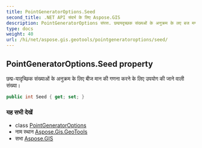 ```yaml
---
title: PointGeneratorOptions.Seed
second_title: .NET API संदर्भ के लिए Aspose.GIS
description: PointGeneratorOptions संपत्त. छद्मयदृच्छक संख्यओं के अनुक्रम के लए बज मन क गणन करने के लए उपयग क जने वल संख्य
type: docs
weight: 40
url: /hi/net/aspose.gis.geotools/pointgeneratoroptions/seed/
---
```

## PointGeneratorOptions.Seed property

छद्म-यादृच्छिक संख्याओं के अनुक्रम के लिए बीज मान की गणना करने के लिए उपयोग की जाने वाली संख्या।

```csharp
public int Seed { get; set; }
```

### यह सभी देखें

* class [PointGeneratorOptions](../)
* नाम स्थान [Aspose.Gis.GeoTools](../../pointgeneratoroptions/)
* सभा [Aspose.GIS](../../../)


